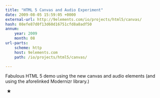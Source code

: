 ```yaml
---
title: "HTML 5 Canvas and Audio Experiment"
date: 2009-08-05 15:59:05 +0000
external-url: http://9elements.com/io/projects/html5/canvas/
hash: 08efe87d0f13d60d16751cfd8a8adf50
annum:
    year: 2009
    month: 08
url-parts:
    scheme: http
    host: 9elements.com
    path: /io/projects/html5/canvas/

---
```


Fabulous HTML 5 demo using the new canvas and audio elements (and using the aforelinked Modernizr library.)



 ★ 


